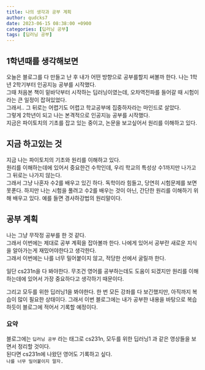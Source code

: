 ```yaml
---
title: 나의 생각과 공부 계획
author: qudcks7
date: 2023-06-15 08:38:00 +0900
categories: [딥러닝 공부]
tags: [딥러닝 공부]
---
```


## 1학년때를 생각해보면

오늘은 블로그를 다 만들고 난 후 내가 어떤 방향으로 공부를할지 써볼까 한다. 
나는 1학년 2학기부터 인공지능 공부를 시작했다.  
그때 처음본 책이 밑바닥부터 시작하는 딥러닝이였는데, 오차역전파를 들어갈 때 시험이라는 큰 일정이 잡혀있었다.  
그래서.. 그 뒤로는 어렵기도 어렵고 학교공부에 집중하자라는 마인드로 살았다.  
그렇게 2학년이 되고 나는 본격적으로 인공지능 공부를 시작했다.  
지금은 파이토치의 기초를 잡고 있는 중이고, 논문을 보고싶어서 원리를 이해하고 있다.  

##  지금 하고있는 것 

지금 나는 파이토치의 기초와 원리를 이해하고 있다.  
원리를 이해하는데에 있어서 중요한건 수학인데, 우리 학교의 특성상 수1까지만 나가고 그 뒤로는 
나가지 않는다.  
그래서 그냥 나혼자 수2를 배우고 있긴 하다. 
독학이라 힘들고, 당연히 시험문제를 보면 못푼다. 
하지만 나는 시험을 풀려고 수2를 배우는 것이 아닌, 간단한 원리를 이해하기 위해 배우고 있다. 
예를 들면 경사하강법의 원리말이다.  

## 공부 계획 

나는 그냥 무작정 공부를 한 것 같다.  
그래서 이번에는 제대로 공부 계획을 잡아볼까 한다. 
나에게 있어서 공부란 새로운 지식을 알아가는게 재밌어야한다고 생각한다.  
그래서 이번에는 나를 너무 밀어붙이지 않고, 적당한 선에서 굴릴까 한다. 

일단 cs231n을 다 봐야한다. 무조건 
영어를 공부하는데도 도움이 되겠지만 원리를 이해하는데에 있어서 가장 중요하다고 생각하기 때문이다.

그리고 모두를 위한 딥러닝1을 봐야한다. 
한 번 모든 강좌를 다 보긴했지만, 아직까지 복습이 많이 필요한 상태이다. 
그래서 이번 블로그에는 내가 공부한 내용을 바탕으로 복습하듯이 블로그에 적어서 기록할 예정이다. 

### 요약 

블로그에는 `딥러닝 공부` 라는 태그로 cs231n, 모두를 위한 딥러닝1 과 같은 영상들을 보면서 정리할 것이다.   
된다면 cs231n에 나왔던 영어도 기록하고 싶다.   
`나를 너무 밀어붙이지 말자.`

